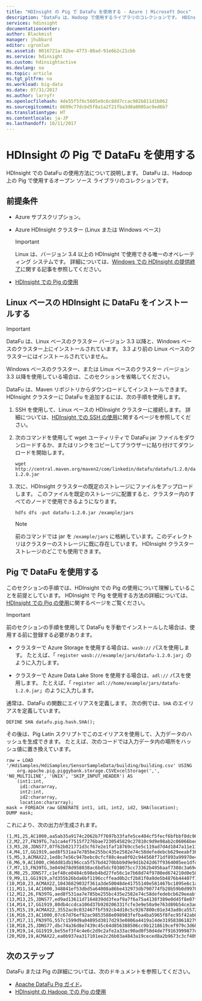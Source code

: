 ```yaml
---
title: "HDInsight の Pig で DataFu を使用する - Azure | Microsoft Docs"
description: "DataFu は、Hadoop で使用するライブラリのコレクションです。 HDInsight クラスターの Pig で DataFu を使用する方法について説明します。"
services: hdinsight
documentationcenter: 
author: Blackmist
manager: jhubbard
editor: cgronlun
ms.assetid: 0016721a-82be-4773-88ad-91e6b2c21cbb
ms.service: hdinsight
ms.custom: hdinsightactive
ms.devlang: na
ms.topic: article
ms.tgt_pltfrm: na
ms.workload: big-data
ms.date: 07/31/2017
ms.author: larryfr
ms.openlocfilehash: 4de55f5f6c5605e9c6c8dd7ccac902b811d1b062
ms.sourcegitcommit: 6699c77dcbd5f8a1a2f21fba3d0a0005ac9ed6b7
ms.translationtype: HT
ms.contentlocale: ja-JP
ms.lasthandoff: 10/11/2017
---
```

# <a name="use-datafu-with-pig-on-hdinsight"></a>HDInsight の Pig で DataFu を使用する

HDInsight での DataFu の使用方法について説明します。 DataFu は、Hadoop 上の Pig で使用するオープン ソース ライブラリのコレクションです。

## <a name="prerequisites"></a>前提条件

* Azure サブスクリプション。

* Azure HDInsight クラスター (Linux または Windows ベース)

  > [!IMPORTANT]
  > Linux は、バージョン 3.4 以上の HDInsight で使用できる唯一のオペレーティング システムです。 詳細については、[Windows での HDInsight の提供終了](hdinsight-component-versioning.md#hdinsight-windows-retirement)に関する記事を参照してください。

* [HDInsight での Pig の使用](hdinsight-use-pig.md)

## <a name="install-datafu-on-linux-based-hdinsight"></a>Linux ベースの HDInsight に DataFu をインストールする

> [!IMPORTANT]
> DataFu は、Linux ベースのクラスター バージョン 3.3 以降と、Windows ベースのクラスター上にインストールされています。 3.3 より前の Linux ベースのクラスターにはインストールされていません。
>
> Windows ベースのクラスター、または Linux ベースのクラスター バージョン 3.3 以降を使用している場合は、このセクションを省略してください。

DataFu は、Maven リポジトリからダウンロードしてインストールできます。 HDInsight クラスターに DataFu を追加するには、次の手順を使用します。

1. SSH を使用して、Linux ベースの HDInsight クラスターに接続します。 詳細については、[HDInsight での SSH の使用](hdinsight-hadoop-linux-use-ssh-unix.md)に関するページを参照してください。

2. 次のコマンドを使用して wget ユーティリティで DataFu jar ファイルをダウンロードするか、またはリンクをコピーしてブラウザーに貼り付けてダウンロードを開始します。

    ```
    wget http://central.maven.org/maven2/com/linkedin/datafu/datafu/1.2.0/datafu-1.2.0.jar
    ```

3. 次に、HDInsight クラスターの既定のストレージにファイルをアップロードします。 このファイルを既定のストレージに配置すると、クラスター内のすべてのノードで使用できるようになります。

    ```
    hdfs dfs -put datafu-1.2.0.jar /example/jars
    ```

    > [!NOTE]
    > 前のコマンドでは jar を `/example/jars` に格納しています。このディレクトリはクラスターのストレージに既に存在しています。 HDInsight クラスター ストレージのどこでも使用できます。

## <a name="use-datafu-with-pig"></a>Pig で DataFu を使用する

このセクションの手順では、HDInsight での Pig の使用について理解していることを前提としています。 HDInsight で Pig を使用する方法の詳細については、 [HDInsight での Pig の使用](hdinsight-use-pig.md)に関するページをご覧ください。

> [!IMPORTANT]
> 前のセクションの手順を使用して DataFu を手動でインストールした場合は、使用する前に登録する必要があります。
>
> * クラスターで Azure Storage を使用する場合は、`wasb://` パスを使用します。 たとえば、「 `register wasb:///example/jars/datafu-1.2.0.jar`」のように入力します。
>
> * クラスターで Azure Data Lake Store を使用する場合は、`adl://` パスを使用します。 たとえば、「 `register adl://home/example/jars/datafu-1.2.0.jar`」のように入力します。

通常は、DataFu の関数にエイリアスを定義します。 次の例では、`SHA` のエイリアスを定義しています。

```piglatin
DEFINE SHA datafu.pig.hash.SHA();
```

その後は、Pig Latin スクリプトでこのエイリアスを使用して、入力データのハッシュを生成できます。 たとえば、次のコードでは入力データ内の場所をハッシュ値に置き換えています。

```piglatin
raw = LOAD '/HdiSamples/HdiSamples/SensorSampleData/building/building.csv' USING
    org.apache.pig.piggybank.storage.CSVExcelStorage(',', 'NO_MULTILINE', 'UNIX', 'SKIP_INPUT_HEADER') AS
    (int1:int,
     id1:chararray,
     int2:int,
     id2:chararray,
     location:chararray);
mask = FOREACH raw GENERATE int1, id1, int2, id2, SHA(location);
DUMP mask;
```

これにより、次の出力が生成されます。

    (1,M1,25,AC1000,aa5ab35a9174c2062b7f7697b33fafe5ce404cf5fecf6bfbbf0dc96ba0d90046)
    (2,M2,27,FN39TG,7a1ca4ef7515f7276bae7230545829c27810c9d9e98ab2c06066bee6270d5153)
    (3,M3,28,JDNS77,07f62b021771d3cf67e2e1faf18769cc5e5c119ad7d4d1847a11e11d6d5a7ecb)
    (4,M4,17,GG1919,aed8f531aa7e785be255bc435e2582e74c58defedebcb629eeabf365b809bd6f)
    (5,M5,3,ACMAX22,1ed8c7e56c947bebc0cfcf88c4ea0f02c944568f71df893a99970e4f0c78cddc)
    (6,M6,9,AC1000,c96dd81db196cca5f57bd4270bbb9d9e9d1b242d67f9364005ee1dfdc2632523)
    (7,M7,13,FN39TG,3e049d78d958038ac6bd5dcf038075cc73362b4956aaf7308c3a69c8eca76297)
    (8,M8,25,JDNS77,c1ef40ce0484c698eb4bd27fe56c1e7b68d74f9780ed674210d0e5013dae45e9)
    (9,M9,11,GG1919,a7d355b26bda6bf1196ccffead0b2cf2b81f0a9de5b4876b44407f1dc07e51e6)
    (10,M10,23,ACMAX22,10436829032f361a3de50048de41755140e581467bc1895e6c1a17f423e42d10)
    (11,M11,14,AC1000,348841ef53dbd5a64008a86be432973db790774fb28b59b0d99702a3188b3705)
    (12,M12,26,FN39TG,aed8f531aa7e785be255bc435e2582e74c58defedebcb629eeabf365b809bd6f)
    (13,M13,25,JDNS77,ed9ad13611d7164839dd3feaf9a7f6a75a4138f389e0d45f8e07fa38da1116a2)
    (14,M14,17,GG1919,80db4ccdca106d37b920206331fcfe3e9e50a9e763d89b54ce3ad5ac8cf30f03)
    (15,M15,19,ACMAX22,3552ac0c032467fbf592cb4d10c5c9267800c01e343ad8ca557256d882ae9327)
    (16,M16,23,AC1000,07c67d76ef92ac9853588e098983fefba4ba5965f8fec95f42ab0d04c27865ba)
    (17,M17,11,FN39TG,557c1599d9a04895d3817d293e0806a4419a14de31958386182798d0d2ed3a56)
    (18,M18,25,JDNS77,dbc74a36d8e7439c45c64d856388506cc9b1218619cef979c3d605115a7a4546)
    (19,M19,14,GG1919,be55ef3f4c4e6c2d9c2afe2a33ac90ad0f50d4de7f9163999877e2a9ca5a54f8)
    (20,M20,19,ACMAX22,ea0b937ea317101ee2c26b03a4843a19ceced8a2b9673c3cf409a726ca2b0fd8)

## <a name="next-steps"></a>次のステップ

DataFu または Pig の詳細については、次のドキュメントを参照してください。

* [Apache DataFu Pig ガイド](http://datafu.incubator.apache.org/docs/datafu/guide.html)。
* [HDInsight の Hadoop での Pig の使用](hdinsight-use-pig.md)
